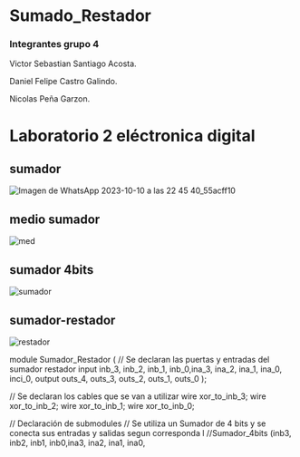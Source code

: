 # Sumado_Restador
### Integrantes grupo 4
Victor Sebastian Santiago Acosta.

Daniel Felipe Castro Galindo. 

Nicolas Peña Garzon. 

# Laboratorio 2 eléctronica digital
## sumador

![Imagen de WhatsApp 2023-10-10 a las 22 45 40_55acff10](https://github.com/victor25200/Sumado_Restador/assets/143362267/051b719b-5184-4c5e-93dd-ab97724bb099)

## medio sumador
![med](https://github.com/victor25200/Sumado_Restador/assets/143362267/6d5695f9-185a-4793-b911-a789bf7870ae)
 
## sumador 4bits
![sumador](https://github.com/victor25200/Sumado_Restador/assets/143362267/ac852cce-5fb2-49ce-b6ed-12a6b84f0c1b)


## sumador-restador

![restador](https://github.com/victor25200/Sumado_Restador/assets/143362267/38ac561a-e690-492e-80cc-d03aa8f9cb7f)

module Sumador_Restador (
  // Se declaran las puertas y entradas del sumador restador 
  input inb_3, inb_2, inb_1, inb_0,ina_3, ina_2, ina_1, ina_0, inci_0, 
  output outs_4, outs_3, outs_2, outs_1, outs_0 
);


// Se declaran los cables que se van a utilizar 
wire xor_to_inb_3; 
wire xor_to_inb_2; 
wire xor_to_inb_1; 
wire xor_to_inb_0; 


// Declaración de submodules
// Se utiliza un Sumador de 4 bits y se conecta sus entradas y salidas segun corresponda l
//Sumador_4bits (inb3, inb2, inb1, inb0,ina3, ina2, ina1, ina0, 
